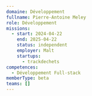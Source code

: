 ```yaml
---
domaine: Développement
fullname: Pierre-Antoine Meley
role: Développement
missions:
  - start: 2024-04-22
    end: 2025-04-22
    status: independent
    employer: Malt
    startups:
      - trackdechets
competences:
  - Développement Full-stack
memberType: beta
teams: []
---
```

